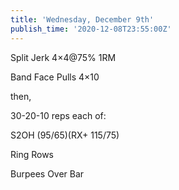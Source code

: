 ```yaml
---
title: 'Wednesday, December 9th'
publish_time: '2020-12-08T23:55:00Z'
---
```


Split Jerk 4×4\@75% 1RM

Band Face Pulls 4×10

then,

30-20-10 reps each of:

S2OH (95/65)(RX+ 115/75)

Ring Rows

Burpees Over Bar
